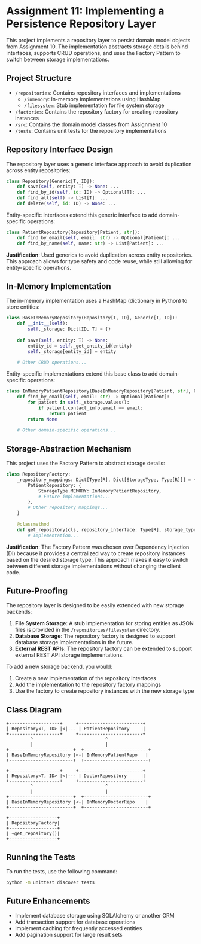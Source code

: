 # Assignment 11: Implementing a Persistence Repository Layer

This project implements a repository layer to persist domain model objects from Assignment 10. The implementation abstracts storage details behind interfaces, supports CRUD operations, and uses the Factory Pattern to switch between storage implementations.

## Project Structure

- `/repositories`: Contains repository interfaces and implementations
  - `/inmemory`: In-memory implementations using HashMap
  - `/filesystem`: Stub implementation for file system storage
- `/factories`: Contains the repository factory for creating repository instances
- `/src`: Contains the domain model classes from Assignment 10
- `/tests`: Contains unit tests for the repository implementations

## Repository Interface Design

The repository layer uses a generic interface approach to avoid duplication across entity repositories:

```python
class Repository(Generic[T, ID]):
    def save(self, entity: T) -> None: ...
    def find_by_id(self, id: ID) -> Optional[T]: ...
    def find_all(self) -> List[T]: ...
    def delete(self, id: ID) -> None: ...
```

Entity-specific interfaces extend this generic interface to add domain-specific operations:

```python
class PatientRepository(Repository[Patient, str]):
    def find_by_email(self, email: str) -> Optional[Patient]: ...
    def find_by_name(self, name: str) -> List[Patient]: ...
```

**Justification**: Used generics to avoid duplication across entity repositories. This approach allows for type safety and code reuse, while still allowing for entity-specific operations.

## In-Memory Implementation

The in-memory implementation uses a HashMap (dictionary in Python) to store entities:

```python
class BaseInMemoryRepository(Repository[T, ID], Generic[T, ID]):
    def __init__(self):
        self._storage: Dict[ID, T] = {}
    
    def save(self, entity: T) -> None:
        entity_id = self._get_entity_id(entity)
        self._storage[entity_id] = entity
    
    # Other CRUD operations...
```

Entity-specific implementations extend this base class to add domain-specific operations:

```python
class InMemoryPatientRepository(BaseInMemoryRepository[Patient, str], PatientRepository):
    def find_by_email(self, email: str) -> Optional[Patient]:
        for patient in self._storage.values():
            if patient.contact_info.email == email:
                return patient
        return None
    
    # Other domain-specific operations...
```

## Storage-Abstraction Mechanism

This project uses the Factory Pattern to abstract storage details:

```python
class RepositoryFactory:
    _repository_mappings: Dict[Type[R], Dict[StorageType, Type[R]]] = {
        PatientRepository: {
            StorageType.MEMORY: InMemoryPatientRepository,
            # Future implementations...
        },
        # Other repository mappings...
    }
    
    @classmethod
    def get_repository(cls, repository_interface: Type[R], storage_type: StorageType = StorageType.MEMORY, **kwargs) -> R:
        # Implementation...
```

**Justification**: The Factory Pattern was chosen over Dependency Injection (DI) because it provides a centralized way to create repository instances based on the desired storage type. This approach makes it easy to switch between different storage implementations without changing the client code.

## Future-Proofing

The repository layer is designed to be easily extended with new storage backends:

1. **File System Storage**: A stub implementation for storing entities as JSON files is provided in the `/repositories/filesystem` directory.
2. **Database Storage**: The repository factory is designed to support database storage implementations in the future.
3. **External REST APIs**: The repository factory can be extended to support external REST API storage implementations.

To add a new storage backend, you would:

1. Create a new implementation of the repository interfaces
2. Add the implementation to the repository factory mappings
3. Use the factory to create repository instances with the new storage type

## Class Diagram

```
+-------------------+     +------------------------+
| Repository<T, ID> |<|--- | PatientRepository     |
+-------------------+     +------------------------+
         ^                           ^
         |                           |
+------------------------+  +------------------------+
| BaseInMemoryRepository |<-| InMemoryPatientRepo   |
+------------------------+  +------------------------+

+-------------------+     +------------------------+
| Repository<T, ID> |<|--- | DoctorRepository      |
+-------------------+     +------------------------+
         ^                           ^
         |                           |
+------------------------+  +------------------------+
| BaseInMemoryRepository |<-| InMemoryDoctorRepo    |
+------------------------+  +------------------------+

+------------------+
| RepositoryFactory|
+------------------+
| +get_repository()|
+------------------+
```

## Running the Tests

To run the tests, use the following command:

```bash
python -m unittest discover tests
```

## Future Enhancements

- Implement database storage using SQLAlchemy or another ORM
- Add transaction support for database operations
- Implement caching for frequently accessed entities
- Add pagination support for large result sets
